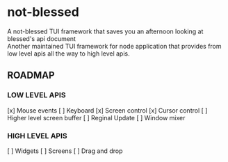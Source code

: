 # not-blessed
A not-blessed TUI framework that saves you an afternoon looking at blessed's api document  
Another maintained TUI framework for node application that provides from low level apis all the way to high level apis.

## ROADMAP
  ### LOW LEVEL APIS
  [x] Mouse events
  [ ] Keyboard
  [x] Screen control
  [x] Cursor control
  [ ] Higher level screen buffer
  [ ] Reginal Update
  [ ] Window mixer
  ### HIGH LEVEL APIS
  [ ] Widgets
  [ ] Screens
  [ ] Drag and drop
  
